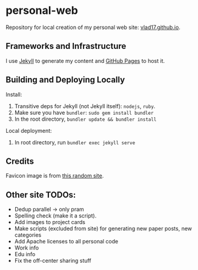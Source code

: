 # personal-web

Repository for local creation of my personal web site: [vlad17.github.io](vlad17.github.io).

## Frameworks and Infrastructure

I use [Jekyll](https://jekyllrb.com/) to generate my content and [GitHub Pages](https://pages.github.com/) to host it.

## Building and Deploying Locally

Install:

1. Transitive deps for Jekyll (not Jekyll itself): `nodejs`, `ruby`.
1. Make sure you have `bundler`: `sudo gem install bundler`
1. In the root directory, `bundler update && bundler install`

Local deployment:

1. In root directory, run `bundler exec jekyll serve`

## Credits

Favicon image is from [this random site](http://www.playbuzz.com/martinshaba10/what-planet-describes-you-most).

## Other site TODOs:

* Dedup parallel -> only pram
* Spelling check (make it a script).
* Add images to project cards
* Make scripts (excluded from site) for generating new paper posts, new categories
* Add Apache licenses to all personal code
* Work info
* Edu info
* Fix the off-center sharing stuff
